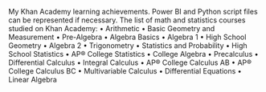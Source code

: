 My Khan Academy learning achievements. Power BI and Python script files can be represented if necessary.
The list of math and statistics courses studied on Khan Academy:
•  Arithmetic
•  Basic Geometry and Measurement
•  Pre-Algebra
•  Algebra Basics
•  Algebra 1
•  High School Geometry
•  Algebra 2
•  Trigonometry
•  Statistics and Probability
•  High School Statistics
•  AP® College Statistics
•  College Algebra
•  Precalculus
•  Differential Calculus
•  Integral Calculus
•  AP® College Calculus AB
•  AP® College Calculus BC
•  Multivariable Calculus
•  Differential Equations
•  Linear Algebra
